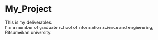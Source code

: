 # My_Project
This is my deliverables.<br>
I'm a member of graduate school of information science and engineering, Ritsumeikan university.
